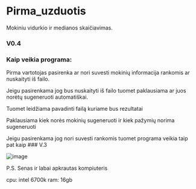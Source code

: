 # Pirma_uzduotis
Mokiniu vidurkio ir medianos skaičiavimas.

### 

### V0.4

### 

### Kaip veikia programa:

Pirma vartotojas pasirenka ar nori suvesti mokinių informacija rankomis ar nuskaityti iš failo.

  Jeigu pasirenkama jog bus nuskaityti iš failo tuomet paklausiama ar juos norėtų sugeneruoti automatiškai.

  Tuomet leidžiama pavadinti failą kuriame bus rezultatai
  
  Paklausiama kiek norės mokinių sugeneruoti ir kiek pažymių norima sugeneruoti
  
Jeigu pasirenkama jog nori suvesti rankomis tuomet programa veikia taip pat kaip ### V.3


![image](https://user-images.githubusercontent.com/92589309/169707760-4d129b15-cdc6-4d60-80f5-9a2cc8b6c659.png)

P.S. Senas ir labai apkrautas kompiuteris

cpu: intel 6700k
ram: 16gb
